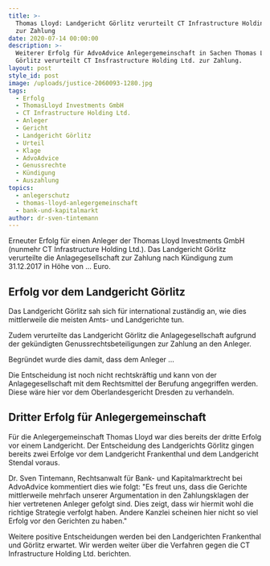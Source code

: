 ```yaml
---
title: >-
  Thomas Lloyd: Landgericht Görlitz verurteilt CT Infrastructure Holding Ltd.
  zur Zahlung
date: 2020-07-14 00:00:00
description: >-
  Weiterer Erfolg für AdvoAdvice Anlegergemeinschaft in Sachen Thomas Lloyd - LG
  Görlitz verurteilt CT Insfrastructure Holding Ltd. zur Zahlung.
layout: post
style_id: post
image: /uploads/justice-2060093-1280.jpg
tags:
  - Erfolg
  - ThomasLloyd Investments GmbH
  - CT Infrastructure Holding Ltd.
  - Anleger
  - Gericht
  - Landgericht Görlitz
  - Urteil
  - Klage
  - AdvoAdvice
  - Genussrechte
  - Kündigung
  - Auszahlung
topics:
  - anlegerschutz
  - thomas-lloyd-anlegergemeinschaft
  - bank-und-kapitalmarkt
author: dr-sven-tintemann
---
```


Erneuter Erfolg für einen Anleger der Thomas Lloyd Investments GmbH (nunmehr CT Infrastructure Holding Ltd.). Das Landgericht Görlitz verurteilte die Anlagegesellschaft zur Zahlung nach Kündigung zum 31.12.2017 in Höhe von … Euro.&nbsp;

## Erfolg vor dem Landgericht Görlitz

Das Landgericht Görlitz sah sich für international zuständig an, wie dies mittlerweile die meisten Amts- und Landgerichte tun.&nbsp;

Zudem verurteilte das Landgericht Görlitz die Anlagegesellschaft aufgrund der gekündigten Genussrechtsbeteiligungen zur Zahlung an den Anleger.

Begründet wurde dies damit, dass dem Anleger ...

Die Entscheidung ist noch nicht rechtskräftig und kann von der Anlagegesellschaft mit dem Rechtsmittel der Berufung angegriffen werden. Diese wäre hier vor dem Oberlandesgericht Dresden zu verhandeln.&nbsp;

## Dritter Erfolg für Anlegergemeinschaft

Für die Anlegergemeinschaft Thomas Lloyd war dies bereits der dritte Erfolg vor einem Landgericht. Der Entscheidung des Landgerichts Görlitz gingen bereits zwei Erfolge vor dem Landgericht Frankenthal und dem Landgericht Stendal voraus.&nbsp;

Dr. Sven Tintemann, Rechtsanwalt für Bank- und Kapitalmarktrecht bei AdvoAdvice kommentiert dies wie folgt: "Es freut uns, dass die Gerichte mittlerweile mehrfach unserer Argumentation in den Zahlungsklagen der hier vertretenen Anleger gefolgt sind. Dies zeigt, dass wir hiermit wohl die richtige Strategie verfolgt haben. Andere Kanzlei scheinen hier nicht so viel Erfolg vor den Gerichten zu haben."

Weitere positive Entscheidungen werden bei den Landgerichten Frankenthal und Görlitz erwartet. Wir werden weiter über die Verfahren gegen die CT Infrastructure Holding Ltd. berichten.&nbsp;

&nbsp;